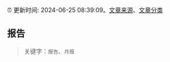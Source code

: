 :alarm_clock: 更新时间: 2024-06-25 08:39:09。[文章来源](/README.md)、[文章分类](/TAGS.md)

## 报告


> 关键字：`报告`、`月报`



